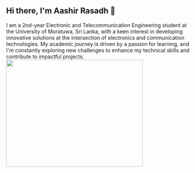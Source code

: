 ## Hi there, I'm Aashir Rasadh 👋

I am a 2nd-year Electronic and Telecommunication Engineering student at the University of Moratuwa, Sri Lanka, with a keen interest in developing innovative solutions at the intersection of electronics and communication technologies. My academic journey is driven by a passion for learning, and I'm constantly exploring new challenges to enhance my technical skills and contribute to impactful projects.
<img align="center" width="370" height="290" src="[C:\Users\aashi\Downloads](https://www.canva.com/design/DAGNsYTO1w8/4rys1zxs1HLE7mA6N30mmQ/view?utm_content=DAGNsYTO1w8&utm_campaign=designshare&utm_medium=link&utm_source=editor)">
<!--
**AashirRasadh/AashirRasadh** is a ✨ _special_ ✨ repository because its `README.md` (this file) appears on your GitHub profile.

Here are some ideas to get you started:

- 🔭 I’m currently working on ...
- 🌱 I’m currently learning ...
- 👯 I’m looking to collaborate on ...
- 🤔 I’m looking for help with ...
- 💬 Ask me about ...
- 📫 How to reach me: ...
- 😄 Pronouns: ...
- ⚡ Fun fact: ...
-->
